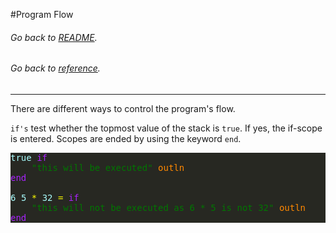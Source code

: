#<a id="top"/>Program Flow
###### Go back to [README](../../README.md).
###### Go back to [reference](../reference.md).

---

There are different ways to control the program's flow.

`if's` test whether the topmost value of the stack is `true`. If yes, the if-scope is entered. 
Scopes are ended by using the keyword `end`.


<pre style="background-color:#272822;color:#dddddd;" spellcheck="false"><span style="color: rgb(170, 255, 255); background-color: rgb(39, 40, 34);" title="
STYLE : .constant
CONTEXT     : main::5
STACK : main::5 -> ANON::22
REGEX : (true\b|false\b)" onmouseover="this.style.backgroundColor='#3a3a3a'" onmouseout="this.style.backgroundColor='#272822'">true</span><span title="REGION NOT MATCHED

CONTEXT     : main::5
STACK : main::5 -> NOMATCH" onmouseover="this.style.backgroundColor='#442828'" onmouseout="this.style.backgroundColor='#272822'"> </span><span style="color:#a2f;" title="
STYLE : .special_token
CONTEXT     : main::5
STACK : main::5 -> ANON::14
REGEX : (break\b|continue\b|delete\b|do\b|else\b|end\b|func\b |global\b|if\b|return\b|store\b|update\b|while\b)" onmouseover="this.style.backgroundColor='#3a3a3a'" onmouseout="this.style.backgroundColor='#272822'">if</span>
<span title="REGION NOT MATCHED

CONTEXT     : main::5
STACK : main::5 -> NOMATCH" onmouseover="this.style.backgroundColor='#442828'" onmouseout="this.style.backgroundColor='#272822'" style="background-color: rgb(39, 40, 34);">    </span><span style="color: rgb(0, 119, 0); background-color: rgb(39, 40, 34);" title="
STYLE : .string
CONTEXT     : main::5
STACK : main::5 -> ANON::34
REGEX : (\&quot;)" onmouseover="this.style.backgroundColor='#3a3a3a'" onmouseout="this.style.backgroundColor='#272822'">"</span><span style="color: rgb(0, 119, 0); background-color: rgb(39, 40, 34);" title="
STYLE : .string
CONTEXT     : main::5
STACK : main::5 -> ANON::34 -> NOMATCH
REGEX : [NULL]" onmouseover="this.style.backgroundColor='#3a3a3a'" onmouseout="this.style.backgroundColor='#272822'">this will be executed</span><span style="color:#070;" title="
STYLE : .string
STACK : main::5 -> ANON::34 -> ANON::38
REGEX : (\&quot;)" onmouseover="this.style.backgroundColor='#3a3a3a'" onmouseout="this.style.backgroundColor='#272822'">"</span><span title="REGION NOT MATCHED

CONTEXT     : main::5
STACK : main::5 -> NOMATCH" onmouseover="this.style.backgroundColor='#442828'" onmouseout="this.style.backgroundColor='#272822'"> </span><span style="color: rgb(255, 136, 0); background-color: rgb(39, 40, 34);" title="
STYLE : .builtin
CONTEXT     : main::5
STACK : main::5 -> ANON::18
REGEX : (clear\b|collect\b|drop\b|dump\b|dup\b|exit\b|expand\b|import\b|in\b|index\b|len\b|out\b|outln\b|pull\b|push\b|rem\b|sqrt\b|stacklen\b|sth\b|swap\b|trace\b)" onmouseover="this.style.backgroundColor='#3a3a3a'" onmouseout="this.style.backgroundColor='#272822'">outln</span>
<span style="color: rgb(170, 34, 255); background-color: rgb(39, 40, 34);" title="
STYLE : .special_token
CONTEXT     : main::5
STACK : main::5 -> ANON::14
REGEX : (break\b|continue\b|delete\b|do\b|else\b|end\b|func\b |global\b|if\b|return\b|store\b|update\b|while\b)" onmouseover="this.style.backgroundColor='#3a3a3a'" onmouseout="this.style.backgroundColor='#272822'">end</span>
<span title="REGION NOT MATCHED

CONTEXT     : main::5
STACK : main::5 -> NOMATCH" onmouseover="this.style.backgroundColor='#442828'" onmouseout="this.style.backgroundColor='#272822'"></span>
<span style="color:#aff;" title="
STYLE : .number
CONTEXT     : main::5
STACK : main::5 -> ANON::26
REGEX : (\b\d+)" onmouseover="this.style.backgroundColor='#3a3a3a'" onmouseout="this.style.backgroundColor='#272822'">6</span><span title="REGION NOT MATCHED

CONTEXT     : main::5
STACK : main::5 -> NOMATCH" onmouseover="this.style.backgroundColor='#442828'" onmouseout="this.style.backgroundColor='#272822'"> </span><span style="color:#aff;" title="
STYLE : .number
CONTEXT     : main::5
STACK : main::5 -> ANON::26
REGEX : (\b\d+)" onmouseover="this.style.backgroundColor='#3a3a3a'" onmouseout="this.style.backgroundColor='#272822'">5</span><span title="REGION NOT MATCHED

CONTEXT     : main::5
STACK : main::5 -> NOMATCH" onmouseover="this.style.backgroundColor='#442828'" onmouseout="this.style.backgroundColor='#272822'" style="background-color: rgb(39, 40, 34);"> </span><span style="color:#ff0;" title="
STYLE : .op
CONTEXT     : main::5
STACK : main::5 -> ANON::10
REGEX : (!\B|%\B|&amp;\B|\*\B|\*\*\B|\+\B|-\B|\/\B|<\B|<<\B|<=\B|=\B|>\B|>=\B|>>\B|@\B|\^\B|\|\B|~\B)" onmouseover="this.style.backgroundColor='#3a3a3a'" onmouseout="this.style.backgroundColor='#272822'">*</span><span title="REGION NOT MATCHED

CONTEXT     : main::5
STACK : main::5 -> NOMATCH" onmouseover="this.style.backgroundColor='#442828'" onmouseout="this.style.backgroundColor='#272822'"> </span><span style="color: rgb(170, 255, 255); background-color: rgb(39, 40, 34);" title="
STYLE : .number
CONTEXT     : main::5
STACK : main::5 -> ANON::26
REGEX : (\b\d+)" onmouseover="this.style.backgroundColor='#3a3a3a'" onmouseout="this.style.backgroundColor='#272822'">32</span><span title="REGION NOT MATCHED

CONTEXT     : main::5
STACK : main::5 -> NOMATCH" onmouseover="this.style.backgroundColor='#442828'" onmouseout="this.style.backgroundColor='#272822'"> </span><span style="color: rgb(255, 255, 0); background-color: rgb(39, 40, 34);" title="
STYLE : .op
CONTEXT     : main::5
STACK : main::5 -> ANON::10
REGEX : (!\B|%\B|&amp;\B|\*\B|\*\*\B|\+\B|-\B|\/\B|<\B|<<\B|<=\B|=\B|>\B|>=\B|>>\B|@\B|\^\B|\|\B|~\B)" onmouseover="this.style.backgroundColor='#3a3a3a'" onmouseout="this.style.backgroundColor='#272822'">=</span><span title="REGION NOT MATCHED

CONTEXT     : main::5
STACK : main::5 -> NOMATCH" onmouseover="this.style.backgroundColor='#442828'" onmouseout="this.style.backgroundColor='#272822'" style="background-color: rgb(39, 40, 34);"> </span><span style="color: rgb(170, 34, 255); background-color: rgb(39, 40, 34);" title="
STYLE : .special_token
CONTEXT     : main::5
STACK : main::5 -> ANON::14
REGEX : (break\b|continue\b|delete\b|do\b|else\b|end\b|func\b |global\b|if\b|return\b|store\b|update\b|while\b)" onmouseover="this.style.backgroundColor='#3a3a3a'" onmouseout="this.style.backgroundColor='#272822'">if</span>
<span title="REGION NOT MATCHED

CONTEXT     : main::5
STACK : main::5 -> NOMATCH" onmouseover="this.style.backgroundColor='#442828'" onmouseout="this.style.backgroundColor='#272822'" style="background-color: rgb(39, 40, 34);">    </span><span style="color:#070;" title="
STYLE : .string
CONTEXT     : main::5
STACK : main::5 -> ANON::34
REGEX : (\&quot;)" onmouseover="this.style.backgroundColor='#3a3a3a'" onmouseout="this.style.backgroundColor='#272822'">"</span><span style="color: rgb(0, 119, 0); background-color: rgb(39, 40, 34);" title="
STYLE : .string
CONTEXT     : main::5
STACK : main::5 -> ANON::34 -> NOMATCH
REGEX : [NULL]" onmouseover="this.style.backgroundColor='#3a3a3a'" onmouseout="this.style.backgroundColor='#272822'">this will not be executed as 6 * 5 is not 32</span><span style="color:#070;" title="
STYLE : .string
STACK : main::5 -> ANON::34 -> ANON::38
REGEX : (\&quot;)" onmouseover="this.style.backgroundColor='#3a3a3a'" onmouseout="this.style.backgroundColor='#272822'">"</span><span title="REGION NOT MATCHED

CONTEXT     : main::5
STACK : main::5 -> NOMATCH" onmouseover="this.style.backgroundColor='#442828'" onmouseout="this.style.backgroundColor='#272822'"> </span><span style="color:#f80;" title="
STYLE : .builtin
CONTEXT     : main::5
STACK : main::5 -> ANON::18
REGEX : (clear\b|collect\b|drop\b|dump\b|dup\b|exit\b|expand\b|import\b|in\b|index\b|len\b|out\b|outln\b|pull\b|push\b|rem\b|sqrt\b|stacklen\b|sth\b|swap\b|trace\b)" onmouseover="this.style.backgroundColor='#3a3a3a'" onmouseout="this.style.backgroundColor='#272822'">outln</span>
<span style="color: rgb(170, 34, 255); background-color: rgb(39, 40, 34);" title="
STYLE : .special_token
CONTEXT     : main::5
STACK : main::5 -> ANON::14
REGEX : (break\b|continue\b|delete\b|do\b|else\b|end\b|func\b |global\b|if\b|return\b|store\b|update\b|while\b)" onmouseover="this.style.backgroundColor='#3a3a3a'" onmouseout="this.style.backgroundColor='#272822'">end</span></pre>